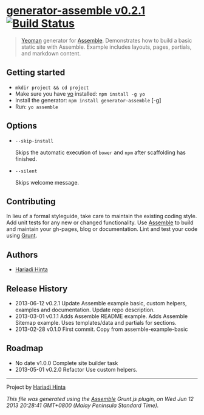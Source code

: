 # [generator-assemble v0.2.1](https://github.com/hariadi/generator-assemble) [![Build Status](https://travis-ci.org/hariadi/generator-assemble.png)](https://travis-ci.org/hariadi/generator-assemble)

> [Yeoman][yeoman] generator for [Assemble][assemble]. Demonstrates how to build a basic static site with Assemble. Example includes layouts, pages, partials, and markdown content.


## Getting started

- `mkdir project && cd project`
- Make sure you have [yo](https://github.com/yeoman/yo) installed:
    `npm install -g yo`
- Install the generator:
    `npm install generator-assemble` [-g]
- Run:
    `yo assemble`



## Options

* `--skip-install`

  Skips the automatic execution of `bower` and `npm` after
  scaffolding has finished.

* `--silent`

  Skips welcome message.



## Contributing
In lieu of a formal styleguide, take care to maintain the existing coding style. Add unit tests for any new or changed functionality. Use [Assemble][assemble] to build and maintain your gh-pages, blog or documentation. Lint and test your code using [Grunt](http://gruntjs.com/).



## Authors
* [Hariadi Hinta](http://github.com/hariadi)



## Release History
* 2013-06-12      v0.2.1      Update Assemble example basic, custom helpers, examples and documentation.  Update repo description.
* 2013-03-01      v0.1.1      Adds Assemble README example.  Adds Assemble Sitemap example.  Uses templates/data and partials for sections.
* 2013-02-28      v0.1.0      First commit. Copy from assemble-example-basic



## Roadmap
* No date     v1.0.0      Complete site builder task
* 2013-05-01      v0.2.0      Refactor  Use custom helpers.


---

Project by [Hariadi Hinta](http://github.com/hariadi/)

_This file was generated using the [Assemble][] Grunt.js plugin, on Wed Jun 12 2013 20:28:41 GMT+0800 (Malay Peninsula Standard Time)._

[assemble]: https://github.com/assemble/assemble/
[gruntfile]: http://gruntjs.com/sample-gruntfile
[yeoman]: http://yeoman.io/


